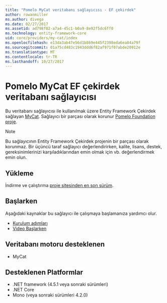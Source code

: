 ```yaml
---
title: "Pomelo MyCat veritabanı sağlayıcısı - EF çekirdek"
author: rowanmiller
ms.author: divega
ms.date: 02/27/2017
ms.assetid: ad798f02-a7a4-45c1-b0a9-8e92f5dc6ff0
ms.technology: entity-framework-core
uid: core/providers/my-cat/index
ms.openlocfilehash: e13da3ab47e56d1b869e445f2398eda6ea84a79f
ms.sourcegitcommit: 01a75cd483c1943ddd6f82af971f07abde20912e
ms.translationtype: MT
ms.contentlocale: tr-TR
ms.lasthandoff: 10/27/2017
---
```

# <a name="pomelo-mycat-ef-core-database-provider"></a>Pomelo MyCat EF çekirdek veritabanı sağlayıcısı

Bu veritabanı sağlayıcısı ile kullanılmak üzere Entity Framework Çekirdek sağlayan [MyCat](https://github.com/MyCATApache/Mycat-Server). Sağlayıcı bir parçası olarak korunur [Pomelo Foundation proje](https://github.com/PomeloFoundation/Entity-Framework-Core-MyCat-Proxy).

> [!NOTE]  
> Bu sağlayıcının Entity Framework Çekirdek projenin bir parçası olarak korunmaz. Bir üçüncü taraf sağlayıcı değerlendirirken, kalite, lisans, destek, gereksinimlerinizi karşıladıklarından emin olmak için vb. değerlendirmek emin olun.

## <a name="install"></a>Yükleme

İndirme ve çalıştırma [proje sitesinden en son sürüm](https://github.com/PomeloFoundation/Entity-Framework-Core-MyCat-Proxy/releases).

## <a name="get-started"></a>Başlarken

Aşağıdaki kaynaklar bu sağlayıcı ile çalışmaya başlamanıza yardımcı olur.
 * [Kurulum adımları](https://github.com/aspnet/EntityFramework.Docs/issues/252)
 * [Video Başlarken](https://www.youtube.com/watch?v=q0CXfFNtMZo)

## <a name="supported-database-engines"></a>Veritabanı motoru desteklenen

* MyCat

## <a name="supported-platforms"></a>Desteklenen Platformlar

* .NET framework (4.5.1 veya sonraki sürümleri)
* .NET Core
* Mono (veya sonraki sürümleri 4.2.0)
